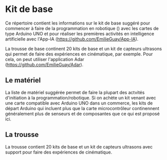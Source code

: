 # Kit de base 
Ce répertoire contient les informations sur le kit de base suggéré pour commencer à faire de la programmation en robotique () avec les cartes de type Arduino UNO et pour réaliser les premières activités en intelligence artificielle avec l'App-IA (https://github.com/EmilieGuay/App-IA). 

La trousse de base continent 20 kits de base et un kit de capteurs ultrasons qui permet de faire des expériences en cinématique, par exemple. Pour cela, on peut utiliser l'application Adar (https://github.com/EmilieGuay/Adar). 

## Le matériel
La liste de matériel suggérée permet de faire la plupart des actvités d'initiation à la programmation/robotique. Si on achète un kit venant avec une carte compatible avec Arduino UNO dans un commerce, les kits de départ Arduino qui incluent plus que la carte microcontrôleur continennent généralement plus de senseurs et de composantes que ce qui est proposé ici. 


## La trousse
La trousse contient 20 kits de base et un kit de capteurs ultrasons avec support pour faire des expériences de cinématique.
